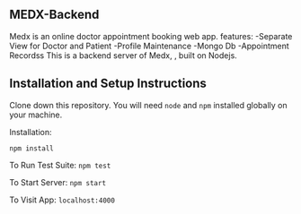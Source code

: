 ## MEDX-Backend

Medx is an online doctor appointment booking web app.
features:
-Separate View for Doctor and Patient
-Profile Maintenance
-Mongo Db
-Appointment Recordss
This is a backend server of Medx, , built on Nodejs.

## Installation and Setup Instructions

Clone down this repository. You will need `node` and `npm` installed globally on your machine.

Installation:

`npm install`

To Run Test Suite:
`npm test`

To Start Server:
`npm start`

To Visit App:
`localhost:4000`
